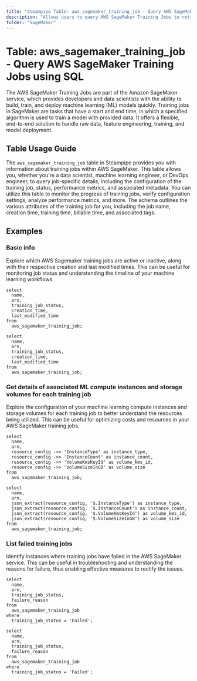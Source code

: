 ```yaml
---
title: "Steampipe Table: aws_sagemaker_training_job - Query AWS SageMaker Training Jobs using SQL"
description: "Allows users to query AWS SageMaker Training Jobs to retrieve information about individual training jobs."
folder: "SageMaker"
---
```


# Table: aws_sagemaker_training_job - Query AWS SageMaker Training Jobs using SQL

The AWS SageMaker Training Jobs are part of the Amazon SageMaker service, which provides developers and data scientists with the ability to build, train, and deploy machine learning (ML) models quickly. Training jobs in SageMaker are tasks that have a start and end time, in which a specified algorithm is used to train a model with provided data. It offers a flexible, end-to-end solution to handle raw data, feature engineering, training, and model deployment.

## Table Usage Guide

The `aws_sagemaker_training_job` table in Steampipe provides you with information about training jobs within AWS SageMaker. This table allows you, whether you're a data scientist, machine learning engineer, or DevOps engineer, to query job-specific details, including the configuration of the training job, status, performance metrics, and associated metadata. You can utilize this table to monitor the progress of training jobs, verify configuration settings, analyze performance metrics, and more. The schema outlines the various attributes of the training job for you, including the job name, creation time, training time, billable time, and associated tags.

## Examples

### Basic info
Explore which AWS Sagemaker training jobs are active or inactive, along with their respective creation and last modified times. This can be useful for monitoring job status and understanding the timeline of your machine learning workflows.

```sql+postgres
select
  name,
  arn,
  training_job_status,
  creation_time,
  last_modified_time
from
  aws_sagemaker_training_job;
```

```sql+sqlite
select
  name,
  arn,
  training_job_status,
  creation_time,
  last_modified_time
from
  aws_sagemaker_training_job;
```

### Get details of associated ML compute instances and storage volumes for each training job
Explore the configuration of your machine learning compute instances and storage volumes for each training job to better understand the resources being utilized. This can be useful for optimizing costs and resources in your AWS SageMaker training jobs.

```sql+postgres
select
  name,
  arn,
  resource_config ->> 'InstanceType' as instance_type,
  resource_config ->> 'InstanceCount' as instance_count,
  resource_config ->> 'VolumeKmsKeyId' as volume_kms_id,
  resource_config ->> 'VolumeSizeInGB' as volume_size
from
  aws_sagemaker_training_job;
```

```sql+sqlite
select
  name,
  arn,
  json_extract(resource_config, '$.InstanceType') as instance_type,
  json_extract(resource_config, '$.InstanceCount') as instance_count,
  json_extract(resource_config, '$.VolumeKmsKeyId') as volume_kms_id,
  json_extract(resource_config, '$.VolumeSizeInGB') as volume_size
from
  aws_sagemaker_training_job;
```

### List failed training jobs
Identify instances where training jobs have failed in the AWS SageMaker service. This can be useful in troubleshooting and understanding the reasons for failure, thus enabling effective measures to rectify the issues.

```sql+postgres
select
  name,
  arn,
  training_job_status,
  failure_reason
from
  aws_sagemaker_training_job
where
  training_job_status = 'Failed';
```

```sql+sqlite
select
  name,
  arn,
  training_job_status,
  failure_reason
from
  aws_sagemaker_training_job
where
  training_job_status = 'Failed';
```